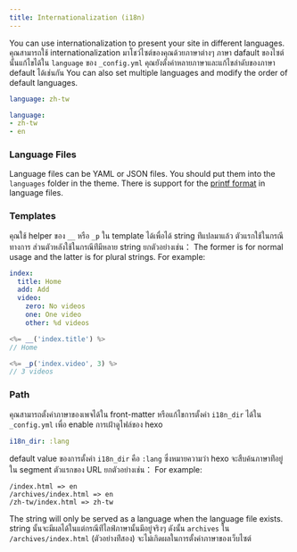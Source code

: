 ```yaml
---
title: Internationalization (i18n)
---
```


You can use internationalization to present your site in different languages. คุณสามารถใช้ internationalization มาโชว์ไซต์ของคุณด้วยภาษาต่างๆ ภาษา dafault ของไซต์นั้นแก้ไขได้ใน `language` ของ `_config.yml` คุณยังตั้งค่าหลายภาษาและแก้ไขลำดับของภาษา default ได้เช่นกัน You can also set multiple languages and modify the order of default languages.

```yaml
language: zh-tw

language:
- zh-tw
- en
```

### Language Files

Language files can be YAML or JSON files. You should put them into the `languages` folder in the theme. There is support for the [printf format](https://github.com/alexei/sprintf.js) in language files.

### Templates

คุณใช้ helper ของ `__` หรือ `_p` ใน template ได้เพื่อได้ string ท่ีแปลมาแล้ว ตัวแรกใช้ในกรณีทางการ ส่วนตัวหลังใช้ในกรณีท่ีมีหลาย string ยกตัวอย่างเช่น： The former is for normal usage and the latter is for plural strings. For example:

```yaml en.yml
index:
  title: Home
  add: Add
  video:
    zero: No videos
    one: One video
    other: %d videos
```

```js
<%= __('index.title') %>
// Home

<%= _p('index.video', 3) %>
// 3 videos
```

### Path

คุณสามารถตั้งค่าภาษาของเพจได้ใน front-matter หรือแก้ไขการตั้งค่า `i18n_dir` ได้ใน `_config.yml` เพื่อ enable การเฝ้าดูไฟล์ของ hexo

```yaml
i18n_dir: :lang
```

default value ของการตั้งค่า `i18n_dir` คือ `:lang` ซึ่งหมายความว่า hexo จะสืบค้นภาษาท่ีอยู่ใน segment ตัวแรกของ URL ยกตัวอย่างเช่น： For example:

```plain
/index.html => en
/archives/index.html => en
/zh-tw/index.html => zh-tw
```

The string will only be served as a language when the language file exists. string นั้นจะมีผลได้ในแต่กรณีท่ีไลฟ์ภาษานั้นมีอยู่จริงๆ ดังนั้น `archives` ใน `/archives/index.html` (ตัวอย่างท่ีสอง) จะไม่เกิดผลในการตั้งค่าภาษาของเว็บไซต์

